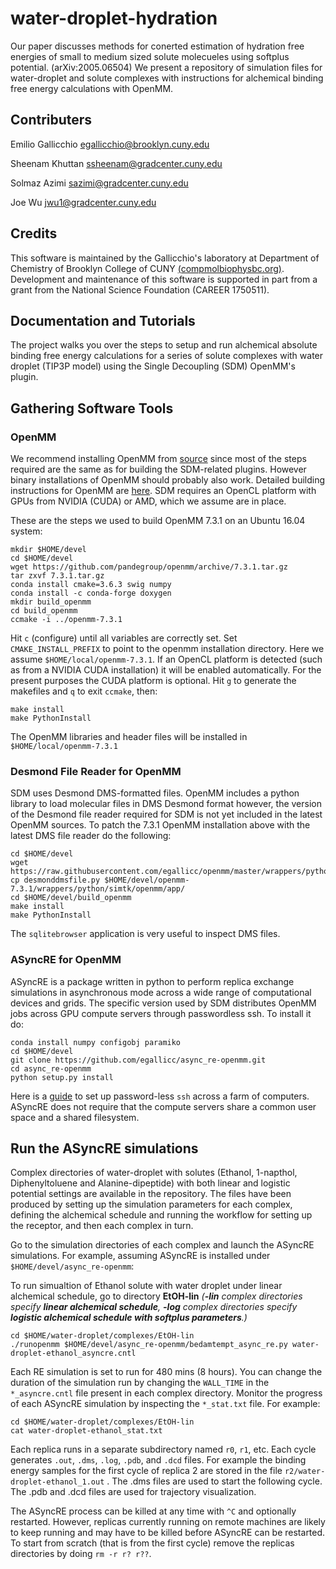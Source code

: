 # water-droplet-hydration
Our paper discusses methods for conerted estimation of hydration free energies of small to medium sized solute molecueles using softplus potential. (arXiv:2005.06504)
We present a repository of simulation files for water-droplet and solute complexes with instructions for alchemical binding free energy calculations with OpenMM.

## Contributers

Emilio Gallicchio [egallicchio@brooklyn.cuny.edu](egallicchio@brooklyn.cuny.edu)

Sheenam Khuttan [ssheenam@gradcenter.cuny.edu](ssheenam@gradcenter.cuny.edu)

Solmaz Azimi [sazimi@gradcenter.cuny.edu](sazimi@gradcenter.cuny.edu)

Joe Wu [jwu1@gradcenter.cuny.edu](jwu1@gradcenter.cuny.edu)

## Credits

This software is maintained by the Gallicchio's laboratory at Department of Chemistry of Brooklyn College of CUNY [(compmolbiophysbc.org)](compmolbiophysbc.org). Development and maintenance of this software is supported in part from a grant from the National Science Foundation (CAREER 1750511).


## Documentation and Tutorials

The project walks you over the steps to setup and run alchemical absolute binding free energy calculations for a series of  solute complexes with water droplet (TIP3P model) using the Single Decoupling (SDM) OpenMM's plugin.

## Gathering Software Tools

### OpenMM

We recommend installing OpenMM from [source](https://github.com/openmm/openmm) since most of the steps required are the same as for building the SDM-related plugins. However binary installations of OpenMM should probably also work. Detailed building instructions for OpenMM are [here](http://docs.openmm.org/latest/userguide/library.html#compiling-openmm-from-source-code). SDM requires an OpenCL platform with GPUs from NVIDIA (CUDA) or AMD, which we assume are in place.

These are the steps we used to build OpenMM 7.3.1 on an Ubuntu 16.04 system:

```
mkdir $HOME/devel
cd $HOME/devel
wget https://github.com/pandegroup/openmm/archive/7.3.1.tar.gz
tar zxvf 7.3.1.tar.gz
conda install cmake=3.6.3 swig numpy
conda install -c conda-forge doxygen
mkdir build_openmm
cd build_openmm
ccmake -i ../openmm-7.3.1
```

Hit ```c``` (configure) until all variables are correctly set. Set ```CMAKE_INSTALL_PREFIX``` to point to the openmm installation directory. Here we assume ```$HOME/local/openmm-7.3.1```. If an OpenCL platform is detected (such as from a NVIDIA CUDA installation) it will be enabled automatically. For the present purposes the CUDA platform is optional. Hit ```g``` to generate the makefiles and ```q``` to exit ```ccmake```, then:

```
make install
make PythonInstall
```

The OpenMM libraries and header files will be installed in ```$HOME/local/openmm-7.3.1```

### Desmond File Reader for OpenMM

SDM uses Desmond DMS-formatted files. OpenMM includes a python library to load molecular files in DMS Desmond format however, the version of the Desmond file reader required for SDM is not yet included in the latest OpenMM sources. To patch the 7.3.1 OpenMM installation above with the latest DMS file reader do the following:

```
cd $HOME/devel
wget https://raw.githubusercontent.com/egallicc/openmm/master/wrappers/python/simtk/openmm/app/desmonddmsfile.py
cp desmonddmsfile.py $HOME/devel/openmm-7.3.1/wrappers/python/simtk/openmm/app/
cd $HOME/devel/build_openmm
make install
make PythonInstall
```
 
The ```sqlitebrowser``` application is very useful to inspect DMS files.

### ASyncRE for OpenMM

ASyncRE is a package written in python to perform replica exchange simulations in asynchronous mode across a wide range of computational devices and grids. The specific version used by SDM distributes OpenMM jobs across GPU compute servers through passwordless ssh. To install it do:

```
conda install numpy configobj paramiko
cd $HOME/devel
git clone https://github.com/egallicc/async_re-openmm.git
cd async_re-openmm
python setup.py install
```
Here is a [guide](https://www.digitalocean.com/community/tutorials/how-to-set-up-ssh-keys-on-ubuntu-1604) to set up password-less ```ssh``` across a farm of computers. ASyncRE does not require that the compute servers share a common user space and a shared filesystem.

## Run the ASyncRE simulations

Complex directories of water-droplet with solutes (Ethanol, 1-napthol, Diphenyltoluene and Alanine-dipeptide) with both linear and logistic potential settings are available in the repository. The files have been produced by setting up the simulation parameters for each complex, defining the alchemical schedule and running the workflow for setting up the receptor, and then each complex in turn.

Go to the simulation directories of each complex and launch the ASyncRE simulations. For example, assuming ASyncRE is installed under ```$HOME/devel/async_re-openmm```:

To run simualtion of Ethanol solute with water droplet under linear alchemical schedule, go to directory **EtOH-lin** *(**-lin** complex directories specify **linear alchemical schedule**, **-log** complex directories specify **logistic alchemical schedule with softplus parameters**.)*

```
cd $HOME/water-droplet/complexes/EtOH-lin
./runopenmm $HOME/devel/async_re-openmm/bedamtempt_async_re.py water-droplet-ethanol_asyncre.cntl
```

Each RE simulation is set to run for 480 mins (8 hours). You can change the duration of the simulation run by changing the ```WALL_TIME``` in the ```*_asyncre.cntl``` file present in each complex directory.
Monitor the progress of each ASyncRE simulation by inspecting the ```*_stat.txt``` file. For example:

```
cd $HOME/water-droplet/complexes/EtOH-lin
cat water-droplet-ethanol_stat.txt
```
Each replica runs in a separate subdirectory named ```r0```, ```r1```, etc. Each cycle generates ```.out```, ```.dms```, ```.log```, ```.pdb```, and ```.dcd``` files. For example the binding energy samples for the first cycle of replica 2 are stored in the file ```r2/water-droplet-ethanol_1.out``` . The .dms files are used to start the following cycle. The .pdb and .dcd files are used for trajectory visualization.
 
The ASyncRE process can be killed at any time with ```^C``` and optionally restarted. However, replicas currently running on remote machines are likely to keep running and may have to be killed before ASyncRE can be restarted. To start from scratch (that is from the first cycle) remove the replicas directories by doing ```rm -r r? r??```.








